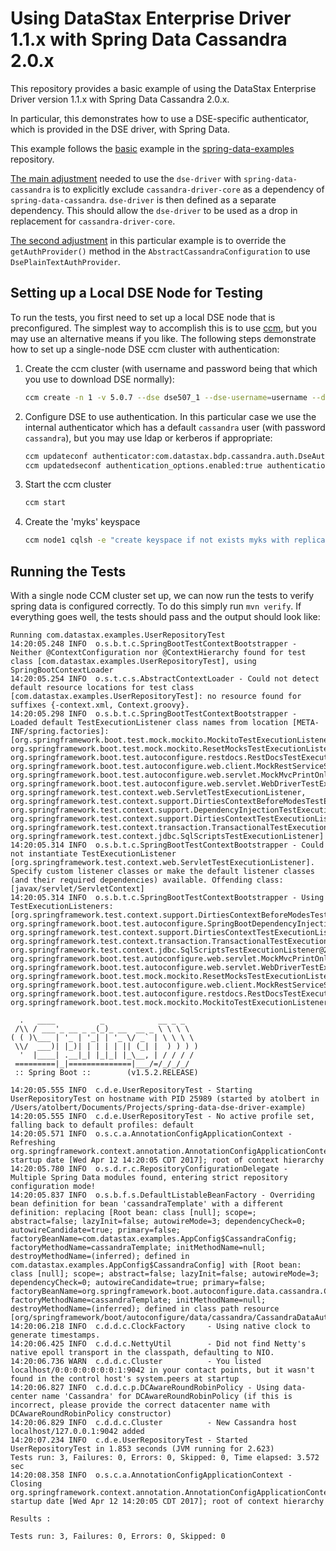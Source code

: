 # Using DataStax Enterprise Driver 1.1.x with Spring Data Cassandra 2.0.x

This repository provides a basic example of using the DataStax Enterprise Driver version 1.1.x with Spring Data
Cassandra 2.0.x.

In particular, this demonstrates how to use a DSE-specific authenticator, which is provided in the DSE driver, with Spring
Data.

This example follows the [basic](https://github.com/spring-projects/spring-data-examples/tree/master/cassandra/example/src/main/java/example/springdata/cassandra/basic)
example in the [spring-data-examples](https://github.com/spring-projects/spring-data-examples) repository.

[The main adjustment](./pom.xml#L52-L67) needed to use the `dse-driver` with `spring-data-cassandra` is to explicitly exclude `cassandra-driver-core` as a
dependency of `spring-data-cassandra`.  `dse-driver` is then defined as a separate dependency.   This should allow the
`dse-driver` to be used as a drop in replacement for `cassandra-driver-core`.

[The second adjustment](./src/main/java/com/datastax/examples/AppConfig.java#L36-L39) in this particular example is to override the `getAuthProvider()` method in the
`AbstractCassandraConfiguration` to use `DsePlainTextAuthProvider`.

## Setting up a Local DSE Node for Testing

To run the tests, you first need to set up a local DSE node that is preconfigured.  The simplest way to accomplish this
is to use [ccm](https://github.com/pcmanus/ccm), but you may use an alternative means if you like.  The following steps demonstrate how to set up a single-node DSE ccm cluster with authentication:

1. Create the ccm cluster (with username and password being that which you use to download DSE normally):

    ```bash
    ccm create -n 1 -v 5.0.7 --dse dse507_1 --dse-username=username --dse-password=password
    ```

2. Configure DSE to use authentication.  In this particular case we use the internal authenticator which has a default
   `cassandra` user (with password `cassandra`), but you may use ldap or kerberos if appropriate:
   
   ```bash
   ccm updateconf authenticator:com.datastax.bdp.cassandra.auth.DseAuthenticator
   ccm updatedseconf authentication_options.enabled:true authentication_options.default_scheme:internal
   ```

3. Start the ccm cluster

   ```bash
   ccm start
   ```

4. Create the 'myks' keyspace

   ```bash
   ccm node1 cqlsh -e "create keyspace if not exists myks with replication={'class' : 'SimpleStrategy', 'replication_factor': 1}" -u cassandra -p cassandra
   ```

## Running the Tests

With a single node CCM cluster set up, we can now run the tests to verify spring data is configured correctly.  To do
this simply run `mvn verify`.  If everything goes well, the tests should pass and the output should look like:


```
Running com.datastax.examples.UserRepositoryTest
14:20:05.248 INFO  o.s.b.t.c.SpringBootTestContextBootstrapper - Neither @ContextConfiguration nor @ContextHierarchy found for test class [com.datastax.examples.UserRepositoryTest], using SpringBootContextLoader
14:20:05.254 INFO  o.s.t.c.s.AbstractContextLoader - Could not detect default resource locations for test class [com.datastax.examples.UserRepositoryTest]: no resource found for suffixes {-context.xml, Context.groovy}.
14:20:05.298 INFO  o.s.b.t.c.SpringBootTestContextBootstrapper - Loaded default TestExecutionListener class names from location [META-INF/spring.factories]: [org.springframework.boot.test.mock.mockito.MockitoTestExecutionListener, org.springframework.boot.test.mock.mockito.ResetMocksTestExecutionListener, org.springframework.boot.test.autoconfigure.restdocs.RestDocsTestExecutionListener, org.springframework.boot.test.autoconfigure.web.client.MockRestServiceServerResetTestExecutionListener, org.springframework.boot.test.autoconfigure.web.servlet.MockMvcPrintOnlyOnFailureTestExecutionListener, org.springframework.boot.test.autoconfigure.web.servlet.WebDriverTestExecutionListener, org.springframework.test.context.web.ServletTestExecutionListener, org.springframework.test.context.support.DirtiesContextBeforeModesTestExecutionListener, org.springframework.test.context.support.DependencyInjectionTestExecutionListener, org.springframework.test.context.support.DirtiesContextTestExecutionListener, org.springframework.test.context.transaction.TransactionalTestExecutionListener, org.springframework.test.context.jdbc.SqlScriptsTestExecutionListener]
14:20:05.314 INFO  o.s.b.t.c.SpringBootTestContextBootstrapper - Could not instantiate TestExecutionListener [org.springframework.test.context.web.ServletTestExecutionListener]. Specify custom listener classes or make the default listener classes (and their required dependencies) available. Offending class: [javax/servlet/ServletContext]
14:20:05.314 INFO  o.s.b.t.c.SpringBootTestContextBootstrapper - Using TestExecutionListeners: [org.springframework.test.context.support.DirtiesContextBeforeModesTestExecutionListener@2ed0fbae, org.springframework.boot.test.autoconfigure.SpringBootDependencyInjectionTestExecutionListener@212bf671, org.springframework.test.context.support.DirtiesContextTestExecutionListener@14a2f921, org.springframework.test.context.transaction.TransactionalTestExecutionListener@3c87521, org.springframework.test.context.jdbc.SqlScriptsTestExecutionListener@2aece37d, org.springframework.boot.test.autoconfigure.web.servlet.MockMvcPrintOnlyOnFailureTestExecutionListener@548a102f, org.springframework.boot.test.autoconfigure.web.servlet.WebDriverTestExecutionListener@5762806e, org.springframework.boot.test.mock.mockito.ResetMocksTestExecutionListener@17c386de, org.springframework.boot.test.autoconfigure.web.client.MockRestServiceServerResetTestExecutionListener@5af97850, org.springframework.boot.test.autoconfigure.restdocs.RestDocsTestExecutionListener@5ef60048, org.springframework.boot.test.mock.mockito.MockitoTestExecutionListener@1d548a08]

  .   ____          _            __ _ _
 /\\ / ___'_ __ _ _(_)_ __  __ _ \ \ \ \
( ( )\___ | '_ | '_| | '_ \/ _` | \ \ \ \
 \\/  ___)| |_)| | | | | || (_| |  ) ) ) )
  '  |____| .__|_| |_|_| |_\__, | / / / /
 =========|_|==============|___/=/_/_/_/
 :: Spring Boot ::        (v1.5.2.RELEASE)

14:20:05.555 INFO  c.d.e.UserRepositoryTest - Starting UserRepositoryTest on hostname with PID 25989 (started by atolbert in /Users/atolbert/Documents/Projects/spring-data-dse-driver-example)
14:20:05.555 INFO  c.d.e.UserRepositoryTest - No active profile set, falling back to default profiles: default
14:20:05.571 INFO  o.s.c.a.AnnotationConfigApplicationContext - Refreshing org.springframework.context.annotation.AnnotationConfigApplicationContext@3f56875e: startup date [Wed Apr 12 14:20:05 CDT 2017]; root of context hierarchy
14:20:05.780 INFO  o.s.d.r.c.RepositoryConfigurationDelegate - Multiple Spring Data modules found, entering strict repository configuration mode!
14:20:05.837 INFO  o.s.b.f.s.DefaultListableBeanFactory - Overriding bean definition for bean 'cassandraTemplate' with a different definition: replacing [Root bean: class [null]; scope=; abstract=false; lazyInit=false; autowireMode=3; dependencyCheck=0; autowireCandidate=true; primary=false; factoryBeanName=com.datastax.examples.AppConfig$CassandraConfig; factoryMethodName=cassandraTemplate; initMethodName=null; destroyMethodName=(inferred); defined in com.datastax.examples.AppConfig$CassandraConfig] with [Root bean: class [null]; scope=; abstract=false; lazyInit=false; autowireMode=3; dependencyCheck=0; autowireCandidate=true; primary=false; factoryBeanName=org.springframework.boot.autoconfigure.data.cassandra.CassandraDataAutoConfiguration; factoryMethodName=cassandraTemplate; initMethodName=null; destroyMethodName=(inferred); defined in class path resource [org/springframework/boot/autoconfigure/data/cassandra/CassandraDataAutoConfiguration.class]]
14:20:06.218 INFO  c.d.d.c.ClockFactory     - Using native clock to generate timestamps.
14:20:06.425 INFO  c.d.d.c.NettyUtil        - Did not find Netty's native epoll transport in the classpath, defaulting to NIO.
14:20:06.736 WARN  c.d.d.c.Cluster          - You listed localhost/0:0:0:0:0:0:0:1:9042 in your contact points, but it wasn't found in the control host's system.peers at startup
14:20:06.827 INFO  c.d.d.c.p.DCAwareRoundRobinPolicy - Using data-center name 'Cassandra' for DCAwareRoundRobinPolicy (if this is incorrect, please provide the correct datacenter name with DCAwareRoundRobinPolicy constructor)
14:20:06.829 INFO  c.d.d.c.Cluster          - New Cassandra host localhost/127.0.0.1:9042 added
14:20:07.234 INFO  c.d.e.UserRepositoryTest - Started UserRepositoryTest in 1.853 seconds (JVM running for 2.623)
Tests run: 3, Failures: 0, Errors: 0, Skipped: 0, Time elapsed: 3.572 sec
14:20:08.358 INFO  o.s.c.a.AnnotationConfigApplicationContext - Closing org.springframework.context.annotation.AnnotationConfigApplicationContext@3f56875e: startup date [Wed Apr 12 14:20:05 CDT 2017]; root of context hierarchy

Results :

Tests run: 3, Failures: 0, Errors: 0, Skipped: 0
```
